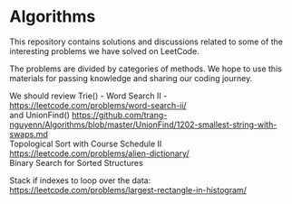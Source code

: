 # Algorithms

This repository contains solutions and discussions related to some of the interesting problems we have solved on LeetCode. 

The problems are divided by categories of methods. We hope to use this materials for passing knowledge and sharing our coding journey.

We should review Trie() - Word Search II -    https://leetcode.com/problems/word-search-ii/     
and UnionFind()    https://github.com/trang-nguyenn/Algorithms/blob/master/UnionFind/1202-smallest-string-with-swaps.md    
Topological Sort with Course Schedule II  
https://leetcode.com/problems/alien-dictionary/     
Binary Search for Sorted Structures   

Stack if indexes to loop over the data: https://leetcode.com/problems/largest-rectangle-in-histogram/
